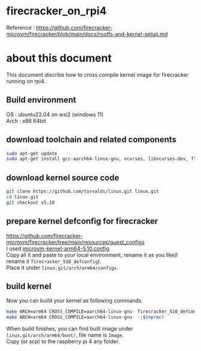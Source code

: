 # firecracker_on_rpi4
Reference : https://github.com/firecracker-microvm/firecracker/blob/main/docs/rootfs-and-kernel-setup.md

# about this document
This document discribe how to cross compile kernel image for firecracker running on rpi4.  

## Build environment
OS : ubuntu22.04 on wsl2 (windows 11)  
Arch : x86 64bit

## download toolchain and related components
```sh
sudo apt-get update
sudo apt-get install gcc-aarch64-linux-gnu, ncurses, libncurses-dev, flex, bison
```

## download kernel source code
```sh
git clone https://github.com/torvalds/linux.git linux.git
cd linux.git
git checkout v5.10
```

## prepare kernel defconfig for firecracker
https://github.com/firecracker-microvm/firecracker/tree/main/resources/guest_configs  
I used [microvm-kernel-arm64-5.10.config](https://github.com/firecracker-microvm/firecracker/blob/main/resources/guest_configs/microvm-kernel-arm64-5.10.config).  
Copy all it and paste to your local environment, rename it as you like(I rename it `firecracker_510_defconfig`).  
Place it under `linux.git/arch/arm64/configs`.

## build kernel
Now you can build your kernel as following commands.
```sh
make ARCH=arm64 CROSS_COMPILE=aarch64-linux-gnu- firecracker_510_defconfig
make ARCH=arm64 CROSS_COMPILE=aarch64-linux-gnu- -j$(nproc)
```

When build finishes, you can find built image under `linux.git/arch/arm64/boot/`, file name is `Image`.  
Copy (or scp) to the raspberry pi 4 any folder.
